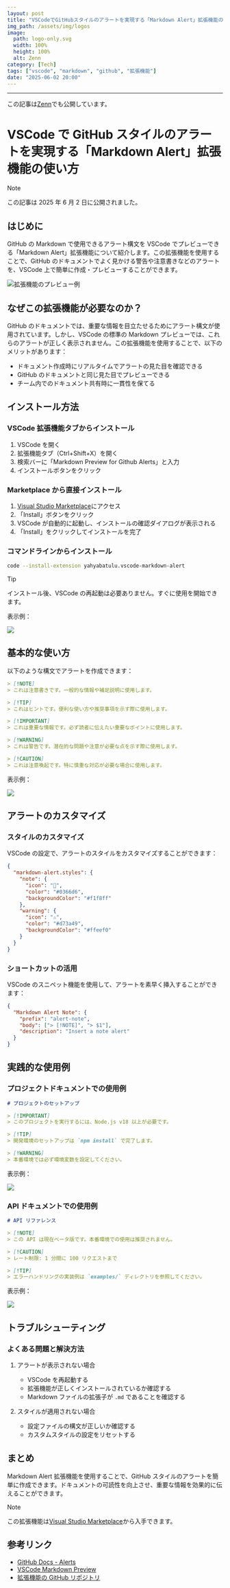 ```yaml
---
layout: post
title: "VSCodeでGitHubスタイルのアラートを実現する「Markdown Alert」拡張機能の使い方"
img_path: /assets/img/logos
image:
  path: logo-only.svg
  width: 100%
  height: 100%
  alt: Zenn
category: [Tech]
tags: ["vscode", "markdown", "github", "拡張機能"]
date: "2025-06-02 20:00"
---
```



---

この記事は[Zenn](https://zenn.dev/long910/articles/2025-06-02-vscode-markdown-alert)でも公開しています。

# VSCode で GitHub スタイルのアラートを実現する「Markdown Alert」拡張機能の使い方

> [!NOTE]
> この記事は 2025 年 6 月 2 日に公開されました。

## はじめに

GitHub の Markdown で使用できるアラート構文を VSCode でプレビューできる「Markdown Alert」拡張機能について紹介します。この拡張機能を使用することで、GitHub のドキュメントでよく見かける警告や注意書きなどのアラートを、VSCode 上で簡単に作成・プレビューすることができます。

![拡張機能のプレビュー例](https://github.com/ByPikod/vscode-markdown-alert/raw/HEAD/promotions/preview.png)

## なぜこの拡張機能が必要なのか？

GitHub のドキュメントでは、重要な情報を目立たせるためにアラート構文が使用されています。しかし、VSCode の標準の Markdown プレビューでは、これらのアラートが正しく表示されません。この拡張機能を使用することで、以下のメリットがあります：

- ドキュメント作成時にリアルタイムでアラートの見た目を確認できる
- GitHub のドキュメントと同じ見た目でプレビューできる
- チーム内でのドキュメント共有時に一貫性を保てる

## インストール方法

### VSCode 拡張機能タブからインストール

1. VSCode を開く
2. 拡張機能タブ（Ctrl+Shift+X）を開く
3. 検索バーに「Markdown Preview for Github Alerts」と入力
4. インストールボタンをクリック

### Marketplace から直接インストール

1. [Visual Studio Marketplace](https://marketplace.visualstudio.com/items?itemName=yahyabatulu.vscode-markdown-alert)にアクセス
2. 「Install」ボタンをクリック
3. VSCode が自動的に起動し、インストールの確認ダイアログが表示される
4. 「Install」をクリックしてインストールを完了

### コマンドラインからインストール

```bash
code --install-extension yahyabatulu.vscode-markdown-alert
```

> [!TIP]
> インストール後、VSCode の再起動は必要ありません。すぐに使用を開始できます。

表示例：

![](https://storage.googleapis.com/zenn-user-upload/5e80168ca2c5-20250602.png)

## 基本的な使い方

以下のような構文でアラートを作成できます：

```markdown
> [!NOTE]
> これは注意書きです。一般的な情報や補足説明に使用します。

> [!TIP]
> これはヒントです。便利な使い方や推奨事項を示す際に使用します。

> [!IMPORTANT]
> これは重要な情報です。必ず読者に伝えたい重要なポイントに使用します。

> [!WARNING]
> これは警告です。潜在的な問題や注意が必要な点を示す際に使用します。

> [!CAUTION]
> これは注意喚起です。特に慎重な対応が必要な場合に使用します。
```

表示例：

![](https://storage.googleapis.com/zenn-user-upload/ad0fbcaa9d1d-20250602.png)

## アラートのカスタマイズ

### スタイルのカスタマイズ

VSCode の設定で、アラートのスタイルをカスタマイズすることができます：

```json
{
  "markdown-alert.styles": {
    "note": {
      "icon": "📝",
      "color": "#0366d6",
      "backgroundColor": "#f1f8ff"
    },
    "warning": {
      "icon": "⚠️",
      "color": "#d73a49",
      "backgroundColor": "#ffeef0"
    }
  }
}
```

### ショートカットの活用

VSCode のスニペット機能を使用して、アラートを素早く挿入することができます：

```json
{
  "Markdown Alert Note": {
    "prefix": "alert-note",
    "body": ["> [!NOTE]", "> $1"],
    "description": "Insert a note alert"
  }
}
```

## 実践的な使用例

### プロジェクトドキュメントでの使用例

```markdown
# プロジェクトのセットアップ

> [!IMPORTANT]
> このプロジェクトを実行するには、Node.js v18 以上が必要です。

> [!TIP]
> 開発環境のセットアップは `npm install` で完了します。

> [!WARNING]
> 本番環境では必ず環境変数を設定してください。
```

表示例：

![](https://storage.googleapis.com/zenn-user-upload/03cef5f20240-20250602.png)

### API ドキュメントでの使用例

```markdown
# API リファレンス

> [!NOTE]
> この API は現在ベータ版です。本番環境での使用は推奨されません。

> [!CAUTION]
> レート制限: 1 分間に 100 リクエストまで

> [!TIP]
> エラーハンドリングの実装例は `examples/` ディレクトリを参照してください。
```

表示例：

![](https://storage.googleapis.com/zenn-user-upload/15381ea8807d-20250602.png)

## トラブルシューティング

### よくある問題と解決方法

1. アラートが表示されない場合

   - VSCode を再起動する
   - 拡張機能が正しくインストールされているか確認する
   - Markdown ファイルの拡張子が `.md` であることを確認する

2. スタイルが適用されない場合
   - 設定ファイルの構文が正しいか確認する
   - カスタムスタイルの設定をリセットする

## まとめ

Markdown Alert 拡張機能を使用することで、GitHub スタイルのアラートを簡単に作成できます。ドキュメントの可読性を向上させ、重要な情報を効果的に伝えることができます。

> [!NOTE]
> この拡張機能は[Visual Studio Marketplace](https://marketplace.visualstudio.com/items?itemName=yahyabatulu.vscode-markdown-alert)から入手できます。

## 参考リンク

- [GitHub Docs - Alerts](https://docs.github.com/en/get-started/writing-on-github/getting-started-with-writing-and-formatting-on-github/basic-writing-and-formatting-syntax#alerts)
- [VSCode Markdown Preview](https://code.visualstudio.com/docs/languages/markdown)
- [拡張機能の GitHub リポジトリ](https://github.com/ByPikod/vscode-markdown-alert)
